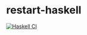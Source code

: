 # restart-haskell

[![Haskell CI](https://github.com/hekt/restart-haskell/actions/workflows/haskell.yml/badge.svg)](https://github.com/hekt/restart-haskell/actions/workflows/haskell.yml)
